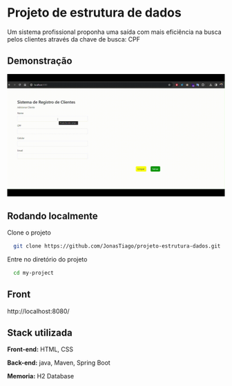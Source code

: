 
# Projeto de estrutura de dados

Um sistema profissional proponha uma saída com mais eficiência na busca pelos clientes 
através da chave de busca: CPF


## Demonstração

<p aling="center">
  <img src="src\main\resources\static\gift\projeto.gif" alt="run project">
</p>

## Rodando localmente

Clone o projeto

```bash
  git clone https://github.com/JonasTiago/projeto-estrutura-dados.git

```

Entre no diretório do projeto

```bash
  cd my-project
```

## Front 

http://localhost:8080/



## Stack utilizada

**Front-end:** HTML, CSS

**Back-end:** java, Maven, Spring Boot

**Memoria:** H2 Database

